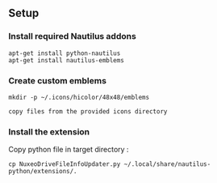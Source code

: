 
## Setup

### Install required Nautilus addons 

    apt-get install python-nautilus
    apt-get install nautilus-emblems

### Create custom emblems

    mkdir -p ~/.icons/hicolor/48x48/emblems

    copy files from the provided icons directory

### Install the extension


Copy python file in target directory :

    cp NuxeoDriveFileInfoUpdater.py ~/.local/share/nautilus-python/extensions/.




